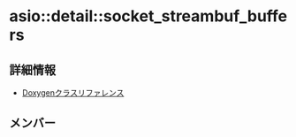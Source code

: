 # asio::detail::socket_streambuf_buffers



## 詳細情報

- [Doxygenクラスリファレンス](https://lang-ship.com/reference/ESP32/latest/classasio_1_1detail_1_1socket__streambuf__buffers.html)

## メンバー

